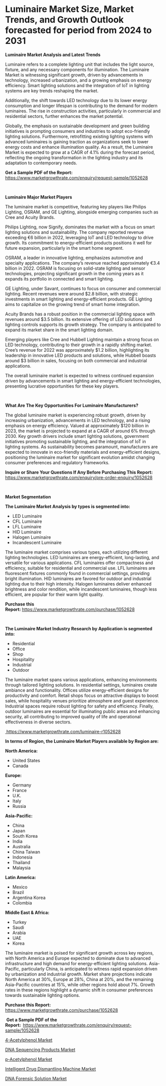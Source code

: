 <p><h1>Luminaire Market Size, Market Trends, and Growth Outlook forecasted for period from 2024 to 2031</h1></p><p><strong>Luminaire Market Analysis and Latest Trends</strong></p>
<p><p>Luminaire refers to a complete lighting unit that includes the light source, fixture, and any necessary components for illumination. The Luminaire Market is witnessing significant growth, driven by advancements in technology, increased urbanization, and a growing emphasis on energy efficiency. Smart lighting solutions and the integration of IoT in lighting systems are key trends reshaping the market. </p><p>Additionally, the shift towards LED technology due to its lower energy consumption and longer lifespan is contributing to the demand for modern luminaires. The rise in construction activities, particularly in commercial and residential sectors, further enhances the market potential. </p><p>Globally, the emphasis on sustainable development and green building initiatives is prompting consumers and industries to adopt eco-friendly lighting solutions. Furthermore, retrofitting existing lighting systems with advanced luminaires is gaining traction as organizations seek to lower energy costs and enhance illumination quality. As a result, the Luminaire Market is expected to grow at a CAGR of 4.1% during the forecast period, reflecting the ongoing transformation in the lighting industry and its adaptation to contemporary needs.</p></p>
<p><strong>Get a Sample PDF of the Report:&nbsp;</strong> <a href="https://www.marketgrowthrate.com/enquiry/request-sample/1052628">https://www.marketgrowthrate.com/enquiry/request-sample/1052628</a></p>
<p>&nbsp;</p>
<p><strong>Luminaire Major Market Players</strong></p>
<p><p>The luminaire market is competitive, featuring key players like Philips Lighting, OSRAM, and GE Lighting, alongside emerging companies such as Cree and Acuity Brands. </p><p>Philips Lighting, now Signify, dominates the market with a focus on smart lighting solutions and sustainability. The company reported revenue exceeding €6 billion in 2022, leveraging IoT and LED technology to drive growth. Its commitment to energy-efficient products positions it well for future expansion, particularly in the smart home segment.</p><p>OSRAM, a leader in innovative lighting, emphasizes automotive and specialty applications. The company’s revenue reached approximately €3.4 billion in 2022. OSRAM is focusing on solid-state lighting and sensor technologies, projecting significant growth in the coming years as it expands its portfolio in connected and smart lighting.</p><p>GE Lighting, under Savant, continues to focus on consumer and commercial lighting. Recent revenues were around $2.8 billion, with strategic investments in smart lighting and energy-efficient products. GE Lighting aims to capitalize on the growing trend of smart home integration.</p><p>Acuity Brands has a robust position in the commercial lighting space with revenues around $3.5 billion. Its extensive offering of LED solutions and lighting controls supports its growth strategy. The company is anticipated to expand its market share in the smart lighting domain.</p><p>Emerging players like Cree and Hubbell Lighting maintain a strong focus on LED technology, contributing to their growth in a rapidly shifting market. Cree’s revenue for 2022 was approximately $1.2 billion, highlighting its leadership in innovative LED products and solutions, while Hubbell boasts around $3 billion in sales, focusing on both commercial and industrial applications. </p><p>The overall luminaire market is expected to witness continued expansion driven by advancements in smart lighting and energy-efficient technologies, presenting lucrative opportunities for these key players.</p></p>
<p>&nbsp;</p>
<p><strong>What Are The Key Opportunities For Luminaire Manufacturers?</strong></p>
<p><p>The global luminaire market is experiencing robust growth, driven by increasing urbanization, advancements in LED technology, and a rising emphasis on energy efficiency. Valued at approximately $120 billion in 2023, the market is projected to expand at a CAGR of around 6% through 2030. Key growth drivers include smart lighting solutions, government initiatives promoting sustainable lighting, and the integration of IoT in lighting systems. As sustainability becomes paramount, manufacturers are expected to innovate in eco-friendly materials and energy-efficient designs, positioning the luminaire market for significant evolution amidst changing consumer preferences and regulatory frameworks.</p></p>
<p><strong>Inquire or Share Your Questions If Any Before Purchasing This Report:</strong> <a href="https://www.marketgrowthrate.com/enquiry/pre-order-enquiry/1052628">https://www.marketgrowthrate.com/enquiry/pre-order-enquiry/1052628</a></p>
<p>&nbsp;</p>
<p><strong>Market Segmentation</strong></p>
<p><strong>The Luminaire Market Analysis by types is segmented into:</strong></p>
<p><ul><li>LED Luminaire</li><li>CFL Luminaire</li><li>LFL Luminaire</li><li>HID Luminaire</li><li>Halogen Luminaire</li><li>Incandescent Luminaire</li></ul></p>
<p><p>The luminaire market comprises various types, each utilizing different lighting technologies. LED luminaires are energy-efficient, long-lasting, and versatile for various applications. CFL luminaires offer compactness and efficiency, suitable for residential and commercial use. LFL luminaires are fluorescent fixtures commonly found in commercial settings, providing bright illumination. HID luminaires are favored for outdoor and industrial lighting due to their high intensity. Halogen luminaires deliver enhanced brightness and color rendition, while incandescent luminaires, though less efficient, are popular for their warm light quality.</p></p>
<p><strong>Purchase this Report:&nbsp;</strong><a href="https://www.marketgrowthrate.com/purchase/1052628">https://www.marketgrowthrate.com/purchase/1052628</a></p>
<p>&nbsp;</p>
<p><strong>The Luminaire Market Industry Research by Application is segmented into:</strong></p>
<p><ul><li>Residential</li><li>Office</li><li>Shop</li><li>Hospitality</li><li>Industrial</li><li>Outdoor</li></ul></p>
<p><p>The luminaire market spans various applications, enhancing environments through tailored lighting solutions. In residential settings, luminaires create ambiance and functionality. Offices utilize energy-efficient designs for productivity and comfort. Retail shops focus on attractive displays to boost sales, while hospitality venues prioritize atmosphere and guest experience. Industrial spaces require robust lighting for safety and efficiency. Finally, outdoor luminaires are essential for illuminating public areas and enhancing security, all contributing to improved quality of life and operational effectiveness in diverse sectors.</p></p>
<p><a href="https://www.marketgrowthrate.com/luminaire-r1052628">&nbsp;https://www.marketgrowthrate.com/luminaire-r1052628</a></p>
<p><strong>In terms of Region, the Luminaire Market Players available by Region are:</strong></p>
<p>
    <p> <strong> North America: </strong>
        <ul>
            <li>United States</li>
            <li>Canada</li>
        </ul>
        </p> 
    <p> <strong> Europe: </strong>
        <ul>
            <li>Germany</li>
            <li>France</li>
            <li>U.K.</li>
            <li>Italy</li>
            <li>Russia</li>
        </ul>
        </p> 
    <p> <strong> Asia-Pacific: </strong>
        <ul>
            <li>China</li>
            <li>Japan</li>
            <li>South Korea</li>
            <li>India</li>
            <li>Australia</li>
            <li>China Taiwan</li>
            <li>Indonesia</li>
            <li>Thailand</li>
            <li>Malaysia</li>
        </ul>
        </p> 
    <p> <strong> Latin America: </strong>
        <ul>
            <li>Mexico</li>
            <li>Brazil</li>
            <li>Argentina Korea</li>
            <li>Colombia</li>
        </ul>
        </p> 
    <p> <strong> Middle East & Africa: </strong>
        <ul>
            <li>Turkey</li>
            <li>Saudi</li>
            <li>Arabia</li>
            <li>UAE</li>
            <li>Korea</li>
        </ul>
    </p>
    </p>
<p><p>The luminaire market is poised for significant growth across key regions, with North America and Europe expected to dominate due to advanced infrastructure and high demand for energy-efficient lighting solutions. Asia-Pacific, particularly China, is anticipated to witness rapid expansion driven by urbanization and industrial growth. Market share projections indicate North America at 30%, Europe at 28%, China at 20%, and the remaining Asia-Pacific countries at 15%, while other regions hold about 7%. Growth rates in these regions highlight a dynamic shift in consumer preferences towards sustainable lighting options.</p></p>
<p><strong>Purchase this Report: </strong><a href="https://www.marketgrowthrate.com/purchase/1052628">https://www.marketgrowthrate.com/purchase/1052628</a></p>
<p>&nbsp;<strong>Get a Sample PDF of the Report:&nbsp;&nbsp;</strong><a href="https://www.marketgrowthrate.com/enquiry/request-sample/1052628">https://www.marketgrowthrate.com/enquiry/request-sample/1052628</a></p>
<p><strong></strong></p>
<p><p><a href="https://medium.com/@anita28yomishoe/what-are-the-growth-drivers-in-4-acetylphenol-market-989663d96e1f">4-Acetylphenol Market</a></p><p><a href="https://www.linkedin.com/pulse/dna-sequencing-products-market-global-regional-h8u4e">DNA Sequencing Products Market</a></p><p><a href="https://medium.com/@nargishossain123/p-acetylphenol-market-size-by-type-pharmaceutical-grade-cosmetic-grade-industrial-grade-by-486118f1c3eb">p-Acetylphenol Market</a></p><p><a href="https://issuu.com/reportprime-2/docs/intelligent-drug-dismantling-machin_9c64b42c98038a">Intelligent Drug Dismantling Machine Market</a></p><p><a href="https://www.linkedin.com/pulse/dna-forensic-solution-market-share-new-trends-analysis-wkdve">DNA Forensic Solution Market</a></p></p>
